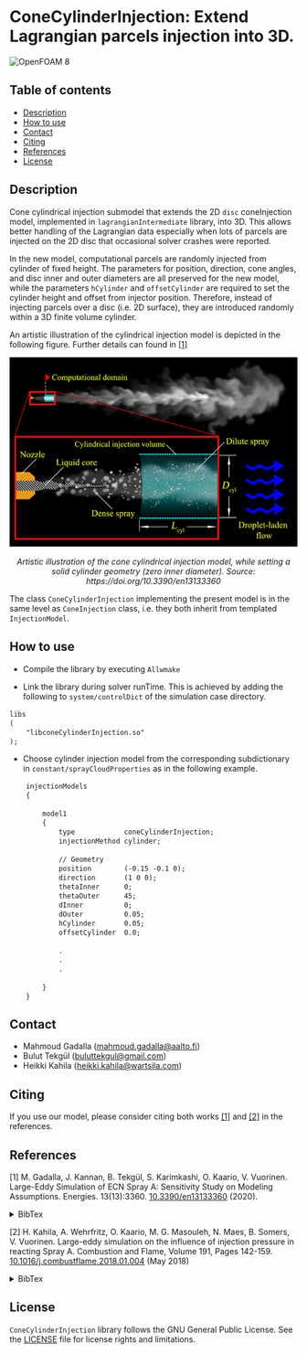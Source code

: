 # ConeCylinderInjection: Extend Lagrangian parcels injection into 3D.
![OpenFOAM 8](https://img.shields.io/badge/OpenFOAM-8-brightgreen)

## Table of contents
* [Description](#description)
* [How to use](#how-to-use)
* [Contact](#contact)
* [Citing](#citine)
* [References](#references)
* [License](#license)

## Description

Cone cylindrical injection submodel that extends the 2D `disc` coneInjection
model, implemented in `lagrangianIntermediate` library, into 3D. This allows
better handling of the Lagrangian data especially when lots of parcels are
injected on the 2D disc that occasional solver crashes were reported.

In the new model, computational parcels are randomly injected from cylinder
of fixed height. The parameters for position, direction, cone
angles, and disc inner and outer diameters are all preserved for the new 
model, while the parameters `hCylinder` and `offsetCylinder` are required
to set the cylinder height and offset from injector position.
Therefore, instead of injecting parcels over a disc (i.e. 2D surface), they are
introduced randomly within a 3D finite volume cylinder.


An artistic illustration of the cylindrical injection model is depicted in the
following figure. Further details can found in [[1]](#1)

<p align="center">
<img src=".readme/spray.png" alt>
</p>
<p align="center">
<em>Artistic illustration of the cone cylindrical injection model, while
    setting a solid cylinder geometry (zero inner diameter). Source: https://doi.org/10.3390/en13133360</em>
</p>

The class `ConeCylinderInjection` implementing the present model is in the same
level as `ConeInjection` class, i.e. they both inherit from templated 
`InjectionModel`.


## How to use

* Compile the library by executing `Allwmake` 

* Link the library during solver runTime. This is achieved by adding the
  following to `system/controlDict` of the simulation case directory.

```
libs
(
    "libconeCylinderInjection.so"
);
```

* Choose cylinder injection model from the corresponding subdictionary in
  `constant/sprayCloudProperties` as in the following example.

```
    injectionModels
    {

        model1
        {
            type            coneCylinderInjection;
            injectionMethod cylinder;

            // Geometry
            position        (-0.15 -0.1 0);
            direction       (1 0 0);
            thetaInner      0;
            thetaOuter      45;
            dInner          0;
            dOuter          0.05;
            hCylinder       0.05;
            offsetCylinder  0.0;

            .
            .
            .

        }
    }
```

## Contact

- Mahmoud Gadalla (mahmoud.gadalla@aalto.fi)
- Bulut Tekgül (buluttekgul@gmail.com)
- Heikki Kahila (heikki.kahila@wartsila.com)

## Citing

If you use our model, please consider citing both works [[1]](#1) and [[2]](#2)
in the references.

## References

</p>
</details>

<a id="1">[1]</a> 
M. Gadalla, J. Kannan, B. Tekgül, S. Karimkashi, O. Kaario, V. Vuorinen.
Large-Eddy Simulation of ECN Spray A: Sensitivity Study on Modeling
Assumptions. Energies. 13(13):3360.
[10.3390/en13133360](https://doi.org/10.3390/en13133360) (2020).
<details>
<summary>BibTex</summary>
<p>

```
@article{Gadalla2020,
    author = {Gadalla, Mahmoud and Kannan, Jeevananthan and Tekg{\"{u}}l, Bulut and Karimkashi, Shervin and Kaario, Ossi and Vuorinen, Ville},
    doi = {10.3390/en13133360},
    issn = {1996-1073},
    journal = {Energies},
    month = {jul},
    number = {13},
    pages = {3360},
    publisher = {MDPI AG},
    title = {{Large-Eddy Simulation of ECN Spray A: Sensitivity Study on Modeling Assumptions}},
    volume = {13},
    year = {2020}
}
```
</p>
</details>

<a id="2">[2]</a> 
H. Kahila, A. Wehrfritz, O. Kaario, M. G. Masouleh, N. Maes, B. Somers,
V. Vuorinen. Large-eddy simulation on the influence of injection pressure
in reacting Spray A. Combustion and Flame, Volume 191, Pages 142-159.
[10.1016/j.combustflame.2018.01.004](https://doi.org/10.1016/j.combustflame.2018.01.004)
(May 2018)

<details>
<summary>BibTex</summary>
<p>

```
@article{Kahila2018,
  doi = {10.1016/j.combustflame.2018.01.004},
  url = {https://doi.org/10.1016/j.combustflame.2018.01.004},
  year = {2018},
  month = may,
  publisher = {Elsevier {BV}},
  volume = {191},
  pages = {142--159},
  author = {Heikki Kahila and Armin Wehrfritz and Ossi Kaario and Mahdi Ghaderi Masouleh and Noud Maes and Bart Somers and Ville Vuorinen},
  title = {Large-eddy simulation on the influence of injection pressure in reacting Spray A},
  journal = {Combustion and Flame}
}
```
</p>
</details>

## License

`ConeCylinderInjection` library follows the GNU General Public License.
See the [LICENSE](LICENSE) file for license rights and limitations.
